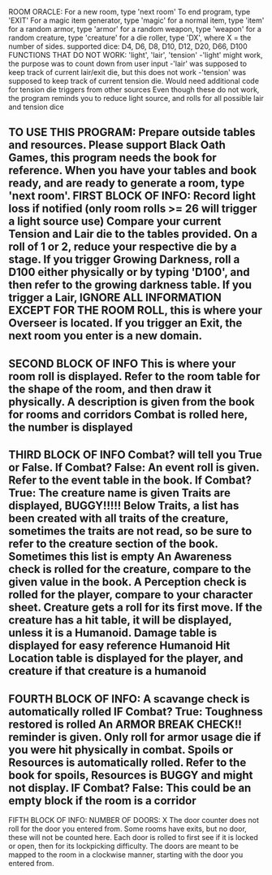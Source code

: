 ROOM ORACLE:
For a new room, type 'next room'
To end program, type 'EXIT'
For a magic item generator, type 'magic'
for a normal item, type 'item'
for a random armor, type 'armor'
for a random weapon, type 'weapon'
for a random creature, type 'creature'
for a die roller, type 'DX', where X = the number of sides. supported dice: D4, D6, D8, D10, D12, D20, D66, D100
FUNCTIONS THAT DO NOT WORK:
'light', 'lair', 'tension'
-'light' might work, the purpose was to count down from user input
-'lair' was supposed to keep track of current lair/exit die, but this does not work
-'tension' was supposed to keep track of current tension die. Would need additional code for tension die triggers from other sources
Even though these do not work, the program reminds you to reduce light source, and rolls for all possible lair and tension dice

TO USE THIS PROGRAM:
Prepare outside tables and resources. Please support Black Oath Games, this program needs the book for reference. 
When you have your tables and book ready, and are ready to generate a room, type 'next room'.
FIRST BLOCK OF INFO:
  Record light loss if notified (only room rolls >= 26 will trigger a light source use)
  Compare your current Tension and Lair die to the tables provided. On a roll of 1 or 2, reduce your respective die by a stage.
    If you trigger Growing Darkness, roll a D100 either physically or by typing 'D100', and then refer to the growing darkness table.
    If you trigger a Lair, IGNORE ALL INFORMATION EXCEPT FOR THE ROOM ROLL, this is where your Overseer is located.
    If you trigger an Exit, the next room you enter is a new domain.
-------------------------------------
SECOND BLOCK OF INFO
  This is where your room roll is displayed. Refer to the room table for the shape of the room, and then draw it physically.
  A description is given from the book for rooms and corridors
  Combat is rolled here, the number is displayed
-----------------------------------
THIRD BLOCK OF INFO
  Combat? will tell you True or False. 
    If Combat? False: 
      An event roll is given. Refer to the event table in the book.
    If Combat? True:
      The creature name is given
      Traits are displayed, BUGGY!!!!!
      Below Traits, a list has been created with all traits of the creature, sometimes the traits are not read, so be sure to
        refer to the creature section of the book. Sometimes this list is empty
      An Awareness check is rolled for the creature, compare to the given value in the book.
      A Perception check is rolled for the player, compare to your character sheet.
      Creature gets a roll for its first move. 
      If the creature has a hit table, it will be displayed, unless it is a Humanoid.
      Damage table is displayed for easy reference
      Humanoid Hit Location table is displayed for the player, and creature if that creature is a humanoid
----------------------------------------------------
FOURTH BLOCK OF INFO:
  A scavange check is automatically rolled
  IF Combat? True:
    Toughness restored is rolled
    An ARMOR BREAK CHECK!! reminder is given. Only roll for armor usage die if you were hit physically in combat.
    Spoils or Resources is automatically rolled. Refer to the book for spoils,
      Resources is BUGGY and might not display. 
  IF Combat? False:
    This could be an empty block if the room is a corridor
  --------------------------------------------------
  FIFTH BLOCK OF INFO:
  NUMBER OF DOORS: X
    The door counter does not roll for the door you entered from.
    Some rooms have exits, but no door, these will not be counted here.
    Each door is rolled to first see if it is locked or open, then for its lockpicking difficulty.
    The doors are meant to be mapped to the room in a clockwise manner, starting with the door you entered from.
